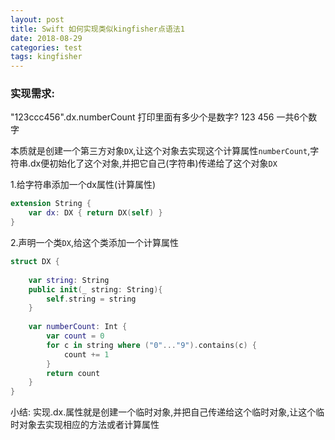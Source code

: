 ```yaml
---
layout: post
title: Swift 如何实现类似kingfisher点语法1
date: 2018-08-29
categories: test
tags: kingfisher  
---
```


### 实现需求:
"123ccc456".dx.numberCount 打印里面有多少个是数字?  123 456 一共6个数字

本质就是创建一个第三方对象`DX`,让这个对象去实现这个计算属性`numberCount`,字符串.dx便初始化了这个对象,并把它自己(字符串)传递给了这个对象`DX`

1.给字符串添加一个dx属性(计算属性)
```swift
extension String {
    var dx: DX { return DX(self) }
}
```

2.声明一个类`DX`,给这个类添加一个计算属性
```swift
struct DX {
    
    var string: String
    public init(_ string: String){
        self.string = string
    }
    
    var numberCount: Int {
        var count = 0
        for c in string where ("0"..."9").contains(c) {
            count += 1
        }
        return count
    }
}
```
小结: 实现.dx.属性就是创建一个临时对象,并把自己传递给这个临时对象,让这个临时对象去实现相应的方法或者计算属性
